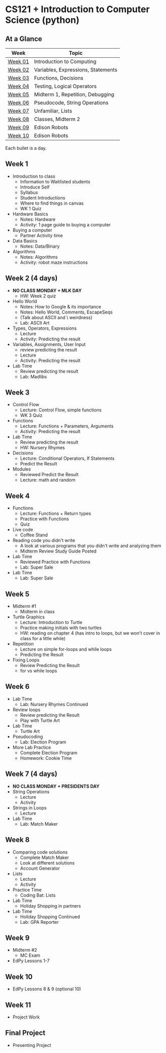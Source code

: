 # CS121 + Introduction to Computer Science (python)

## At a Glance

| Week                | Topic
|---------------------|-----------------------------------------
| [Week 01](#week-1)  | Introduction to Computing
| [Week 02](#week-2)  | Variables, Expressions, Statements
| [Week 03](#week-3)  | Functions, Decisions
| [Week 04](#week-4)  | Testing, Logical Operators
| [Week 05](#week-5)  | Midterm 1, Repetition, Debugging
| [Week 06](#week-6)  | Pseudocode, String Operations
| [Week 07](#week-7)  | Unfamiliar, Lists
| [Week 08](#week-8)  | Classes, Midterm 2
| [Week 09](#week-9)  | Edison Robots
| [Week 10](#week-10) | Edison Robots

Each bullet is a day.

## Week 1
+ Introduction to class
  - Information to Waitlisted students
  - Introduce Self
  - Syllabus
  - Student Introductions
  - Where to find things in canvas
  - WK 1 Quiz
+ Hardware Basics
  - Notes: Hardware
  - Activity: 1 page guide to buying a computer
+ Buying a computer
  - Partner Activity time
+ Data Basics
  - Notes: Data/Binary
+ Algorithms
  - Notes: Algorithms
  - Activity: robot maze instructions

## Week 2 (4 days)
+ **NO CLASS MONDAY + MLK DAY**
  - HW: Week 2 quiz
+ Hello World
  - Notes: How to Google & its importance
  - Notes: Hello World, Comments, EscapeSeqs
  - (Talk about ASCII and \\ weirdness)
  - Lab: ASCII Art
+ Types, Operators, Expressions
  - Lecture
  - Activity: Predicting the result
+ Variables, Assignments, User Input
  - review predicting the result
  - Lecture
  - Activity: Predicting the result
+ Lab Time
  - Review predicting the result
  - Lab: Madlibs

## Week 3
+ Control Flow
  - Lecture: Control Flow, simple functions
  - WK 3 Quiz
+ Functions
  - Lecture: Functions + Parameters, Arguments
  - Activity: Predicting the result
+ Lab Time
  - Review predicting the result
  - HW: Nursery Rhymes
+ Decisions
  - Lecture: Conditional Operators, If Statements
  - Predict the Result
+ Modules
  - Reviewed Predict the Result
  - Lecture: math and random

## Week 4
+ Functions
  - Lecture: Functions + Return types
  - Practice with Functions
  - Quiz
+ Live code
  - Coffee Stand
+ Reading code you didn't write
  - A look at various programs that you didn't write and analyzing them
  - Midterm Review Study Guide Posted
+ Lab Time
  - Reviewed Practice with Functions
  - Lab: Super Sale
+ Lab Time
  - Lab: Super Sale

## Week 5
+ Midterm \#1
  - Midterm in class
+ Turtle Graphics
  + Lecture: Introduction to Turtle
  + Practice making initials with two turtles
  + HW: reading on chapter 4 (has intro to loops, but we won't cover in class for a little while)
+ Repetition
  - Lecture on simple for-loops and while loops
  - Predicting the Result
+ Fixing Loops
  - Review Predicting the Result
  - for vs while loops

## Week 6
+ Lab Time
  - Lab: Nursery Rhymes Continued
+ Review loops
  - Review predicting the Result
  - Play with Turtle Art
+ Lab Time
  - Turtle Art
+ Pseudocoding
  - Lab: Election Program
+ More Lab Practice
  - Complete Election Program
  - Homework: Cookie Time

## Week 7 (4 days)
+ **NO CLASS MONDAY + PRESIDENTS DAY**
+ String Operations
  - Lecture
  - Activity
+ Strings in Loops
  - Lecture
+ Lab Time
  - Lab: Match Maker

## Week 8
+ Comparing code solutions
  - Complete Match Maker
  - Look at different solutions
  - Account Generator
+ Lists
  - Lecture
  - Activity
+ Practice Time
  - Coding Bat: Lists
+ Lab Time
  - Holiday Shopping in partners
+ Lab Time
  - Holiday Shopping Continued
  - Lab: GPA Reporter

## Week 9
+ Midterm \#2
  - MC Exam
+ EdPy Lessons 1-7

## Week 10
+ EdPy Lessons 8 & 9 (optional 10)

## Week 11
+ Project Work

## Final Project
+ Presenting Project
